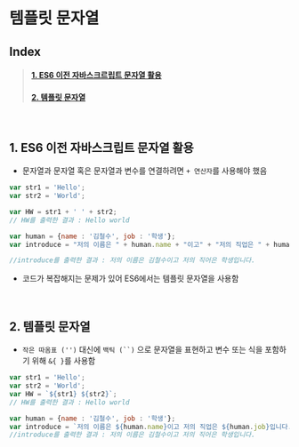 # 템플릿 문자열

## Index
> #### [1. ES6 이전 자바스크르립트 문자열 활용](#1-es6-이전-자바스크립트-문자열-활용)
> #### [2. 템플릿 문자열](#2-ed859ced948ceba6bf-ebacb8ec9e90ec97b4-1)

<br>

## 1. ES6 이전 자바스크립트 문자열 활용
- 문자열과 문자열 혹은 문자열과 변수를 연결하려면 `+ 연산자`를 사용해야 했음
```js
var str1 = 'Hello';
var str2 = 'World';

var HW = str1 + ' ' + str2;
// HW를 출력한 결과 : Hello world

var human = {name : '김철수', job : '학생'};
var introduce = "저의 이름은 " + human.name + "이고" + "저의 직업은 " + human.job + "입니다";

//introduce를 출력한 결과 : 저의 이름은 김철수이고 저의 직어은 학생입니다.
```

- 코드가 복잡해지는 문제가 있어 ES6에서는 템플릿 문자열을 사용함

<br>

## 2. 템플릿 문자열

- `작은 따옴표 ('')` 대신에 `백틱 (``)` 으로 문자열을 표현하고 변수 또는 식을 포함하기 위해 `&{ }`를 사용함

```js
var str1 = 'Hello';
var str2 = 'World';
var HW = `${str1} ${str2}`;
// HW를 출력한 결과 : Hello world

var human = {name : '김철수', job : '학생'};
var introduce = `저의 이름은 ${human.name}이고 저의 직업은 ${human.job}입니다.`
//introduce를 출력한 결과 : 저의 이름은 김철수이고 저의 직어은 학생입니다.
```
